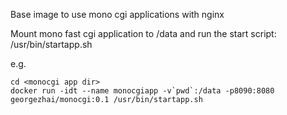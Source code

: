 Base image to use mono cgi applications with nginx


Mount mono fast cgi application to /data
and run the start script: /usr/bin/startapp.sh

e.g.

```
cd <monocgi app dir>
docker run -idt --name monocgiapp -v`pwd`:/data -p8090:8080 georgezhai/monocgi:0.1 /usr/bin/startapp.sh

```

